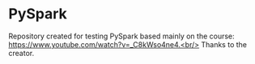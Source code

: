 # PySpark
Repository created for testing PySpark based mainly on the course: https://www.youtube.com/watch?v=_C8kWso4ne4.<br/>
Thanks to the creator.